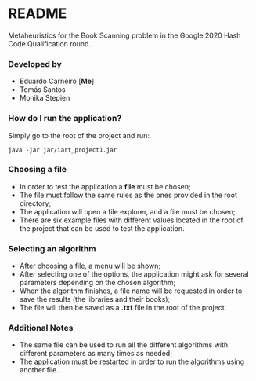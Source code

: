 # README #


Metaheuristics for the Book Scanning problem in the Google 2020 Hash Code Qualification round.<br>

### Developed by ###
- Eduardo Carneiro [**Me**]
- Tomás Santos
- Monika Stepien


### How do I run the application? ###

Simply go to the root of the project and run:

```
java -jar jar/iart_project1.jar
```

### Choosing a file ###

- In order to test the application a **file** must be chosen;<br>
- The file must follow the same rules as the ones provided in the root directory;<br> 
- The application will open a file explorer, and a file must be chosen;<br>
- There are six example files with different values located in the root of the project that can be used to test the application.

### Selecting an algorithm ###

- After choosing a file, a menu will be shown; <br> 
- After selecting one of the options, the application might ask for several parameters depending on the chosen algorithm;<br>
- When the algorithm finishes, a file name will be requested in order to save the results (the libraries and their books);<br>
- The file will then be saved as a **.txt** file in the root of the project.

### Additional Notes ###

- The same file can be used to run all the different algorithms with different parameters as many times as needed;<br>
- The application must be restarted in order to run the algorithms using another file.
